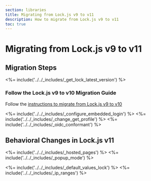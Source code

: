 ```yaml
---
section: libraries
title: Migrating from Lock.js v9 to v11
description: How to migrate from Lock.js v9 to v11
toc: true
---
```


# Migrating from Lock.js v9 to v11

## Migration Steps

<%= include('../../_includes/_get_lock_latest_version') %>

### Follow the Lock.js v9 to v10 Migration Guide

Follow the [instructions to migrate from Lock.js v9 to v10](/libraries/lock/v10/migration-guide)

<%= include('../../_includes/_configure_embedded_login') %>
<%= include('../../_includes/_change_get_profile') %>
<%= include('../../_includes/_oidc_conformant') %>

## Behavioral Changes in Lock.js v11

<%= include('../../_includes/_hosted_pages') %>
<%= include('../../_includes/_popup_mode') %>

<%= include('../../_includes/_default_values_lock') %>
<%= include('../../_includes/_ip_ranges') %>

